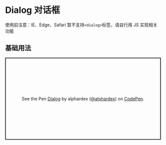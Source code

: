 # Dialog 对话框

使用前注意：IE、Edge、Safari 暂不支持`<dialog>`标签，请自行用 JS 实现相关功能

## 基础用法

<p class="codepen" data-height="265" data-theme-id="dark" data-default-tab="html,result" data-user="alphardex" data-slug-hash="JjdmEpy" style="height: 265px; box-sizing: border-box; display: flex; align-items: center; justify-content: center; border: 2px solid; margin: 1em 0; padding: 1em;" data-pen-title="Dialog">
  <span>See the Pen <a href="https://codepen.io/alphardex/pen/JjdmEpy">
  Dialog</a> by alphardex (<a href="https://codepen.io/alphardex">@alphardex</a>)
  on <a href="https://codepen.io">CodePen</a>.</span>
</p>
<script async src="https://static.codepen.io/assets/embed/ei.js"></script>
